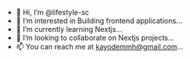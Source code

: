 - 👋 Hi, I’m @lifestyle-sc
- 👀 I’m interested in Building frontend applications...
- 🌱 I’m currently learning Nextjs...
- 💞️ I’m looking to collaborate on Nextjs projects...
- 📫 You can reach me at kayodemmh@gmail.com...

<!---
lifestyle-sc/lifestyle-sc is a ✨ special ✨ repository because its `README.md` (this file) appears on your GitHub profile.
You can click the Preview link to take a look at your changes.
--->
